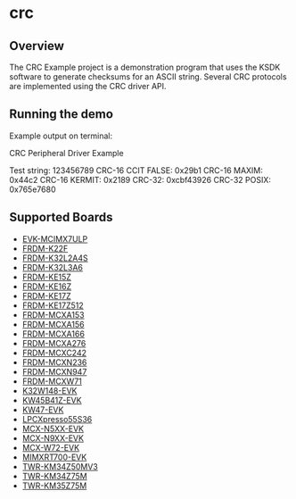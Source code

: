 # crc

## Overview
The CRC Example project is a demonstration program that uses the KSDK software to generate checksums
for an ASCII string. Several CRC protocols are implemented using the CRC driver API.

## Running the demo
Example output on terminal:

CRC Peripheral Driver Example

Test string: 123456789
CRC-16 CCIT FALSE: 0x29b1
CRC-16 MAXIM: 0x44c2
CRC-16 KERMIT: 0x2189
CRC-32: 0xcbf43926
CRC-32 POSIX: 0x765e7680

## Supported Boards
- [EVK-MCIMX7ULP](../../_boards/evkmcimx7ulp/driver_examples/crc/example_board_readme.md)
- [FRDM-K22F](../../_boards/frdmk22f/driver_examples/crc/example_board_readme.md)
- [FRDM-K32L2A4S](../../_boards/frdmk32l2a4s/driver_examples/crc/example_board_readme.md)
- [FRDM-K32L3A6](../../_boards/frdmk32l3a6/driver_examples/crc/example_board_readme.md)
- [FRDM-KE15Z](../../_boards/frdmke15z/driver_examples/crc/example_board_readme.md)
- [FRDM-KE16Z](../../_boards/frdmke16z/driver_examples/crc/example_board_readme.md)
- [FRDM-KE17Z](../../_boards/frdmke17z/driver_examples/crc/example_board_readme.md)
- [FRDM-KE17Z512](../../_boards/frdmke17z512/driver_examples/crc/example_board_readme.md)
- [FRDM-MCXA153](../../_boards/frdmmcxa153/driver_examples/crc/example_board_readme.md)
- [FRDM-MCXA156](../../_boards/frdmmcxa156/driver_examples/crc/example_board_readme.md)
- [FRDM-MCXA166](../../_boards/frdmmcxa166/driver_examples/crc/example_board_readme.md)
- [FRDM-MCXA276](../../_boards/frdmmcxa276/driver_examples/crc/example_board_readme.md)
- [FRDM-MCXC242](../../_boards/frdmmcxc242/driver_examples/crc/example_board_readme.md)
- [FRDM-MCXN236](../../_boards/frdmmcxn236/driver_examples/crc/example_board_readme.md)
- [FRDM-MCXN947](../../_boards/frdmmcxn947/driver_examples/crc/example_board_readme.md)
- [FRDM-MCXW71](../../_boards/frdmmcxw71/driver_examples/crc/example_board_readme.md)
- [K32W148-EVK](../../_boards/k32w148evk/driver_examples/crc/example_board_readme.md)
- [KW45B41Z-EVK](../../_boards/kw45b41zevk/driver_examples/crc/example_board_readme.md)
- [KW47-EVK](../../_boards/kw47evk/driver_examples/crc/example_board_readme.md)
- [LPCXpresso55S36](../../_boards/lpcxpresso55s36/driver_examples/crc/example_board_readme.md)
- [MCX-N5XX-EVK](../../_boards/mcxn5xxevk/driver_examples/crc/example_board_readme.md)
- [MCX-N9XX-EVK](../../_boards/mcxn9xxevk/driver_examples/crc/example_board_readme.md)
- [MCX-W72-EVK](../../_boards/mcxw72evk/driver_examples/crc/example_board_readme.md)
- [MIMXRT700-EVK](../../_boards/mimxrt700evk/driver_examples/crc/example_board_readme.md)
- [TWR-KM34Z50MV3](../../_boards/twrkm34z50mv3/driver_examples/crc/example_board_readme.md)
- [TWR-KM34Z75M](../../_boards/twrkm34z75m/driver_examples/crc/example_board_readme.md)
- [TWR-KM35Z75M](../../_boards/twrkm35z75m/driver_examples/crc/example_board_readme.md)
